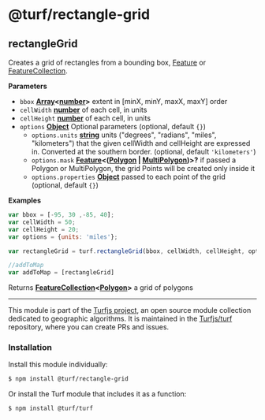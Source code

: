 # @turf/rectangle-grid

<!-- Generated by documentation.js. Update this documentation by updating the source code. -->

## rectangleGrid

Creates a grid of rectangles from a bounding box, [Feature](https://tools.ietf.org/html/rfc7946#section-3.2) or [FeatureCollection](https://tools.ietf.org/html/rfc7946#section-3.3).

**Parameters**

-   `bbox` **[Array](https://developer.mozilla.org/docs/Web/JavaScript/Reference/Global_Objects/Array)&lt;[number](https://developer.mozilla.org/docs/Web/JavaScript/Reference/Global_Objects/Number)>** extent in [minX, minY, maxX, maxY] order
-   `cellWidth` **[number](https://developer.mozilla.org/docs/Web/JavaScript/Reference/Global_Objects/Number)** of each cell, in units
-   `cellHeight` **[number](https://developer.mozilla.org/docs/Web/JavaScript/Reference/Global_Objects/Number)** of each cell, in units
-   `options` **[Object](https://developer.mozilla.org/docs/Web/JavaScript/Reference/Global_Objects/Object)** Optional parameters (optional, default `{}`)
    -   `options.units` **[string](https://developer.mozilla.org/docs/Web/JavaScript/Reference/Global_Objects/String)** units ("degrees", "radians", "miles", "kilometers") that the given cellWidth 
        and cellHeight are expressed in. Converted at the southern border. (optional, default `'kilometers'`)
    -   `options.mask` **[Feature](https://tools.ietf.org/html/rfc7946#section-3.2)&lt;([Polygon](https://tools.ietf.org/html/rfc7946#section-3.1.6) \| [MultiPolygon](https://tools.ietf.org/html/rfc7946#section-3.1.7))>?** if passed a Polygon or MultiPolygon,
        the grid Points will be created only inside it
    -   `options.properties` **[Object](https://developer.mozilla.org/docs/Web/JavaScript/Reference/Global_Objects/Object)** passed to each point of the grid (optional, default `{}`)

**Examples**

```javascript
var bbox = [-95, 30 ,-85, 40];
var cellWidth = 50;
var cellHeight = 20;
var options = {units: 'miles'};

var rectangleGrid = turf.rectangleGrid(bbox, cellWidth, cellHeight, options);

//addToMap
var addToMap = [rectangleGrid]
```

Returns **[FeatureCollection](https://tools.ietf.org/html/rfc7946#section-3.3)&lt;[Polygon](https://tools.ietf.org/html/rfc7946#section-3.1.6)>** a grid of polygons

<!-- This file is automatically generated. Please don't edit it directly:
if you find an error, edit the source file (likely index.js), and re-run
./scripts/generate-readmes in the turf project. -->

---

This module is part of the [Turfjs project](http://turfjs.org/), an open source
module collection dedicated to geographic algorithms. It is maintained in the
[Turfjs/turf](https://github.com/Turfjs/turf) repository, where you can create
PRs and issues.

### Installation

Install this module individually:

```sh
$ npm install @turf/rectangle-grid
```

Or install the Turf module that includes it as a function:

```sh
$ npm install @turf/turf
```
